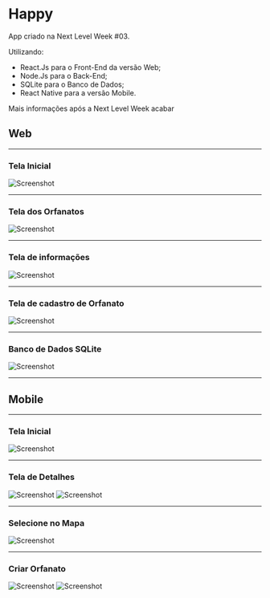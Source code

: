 # Happy

App criado na Next Level Week #03.

Utilizando: 

 * React.Js para o Front-End da versão Web;
 * Node.Js para o Back-End;
 * SQLite para o Banco de Dados;
 * React Native para a versão Mobile.

Mais informações após a Next Level Week acabar

## Web

---

### Tela Inicial

![Screenshot](Screenshots/TelaInicial.png)

---

### Tela dos Orfanatos

![Screenshot](Screenshots/Map.png)

---

### Tela de informações

![Screenshot](Screenshots/Orphanage.png)

---

### Tela de cadastro de Orfanato

![Screenshot](Screenshots/CreateOrphanage.png)

---

### Banco de Dados SQLite

![Screenshot](Screenshots/sqlite.png)

---

## Mobile

---

### Tela Inicial

![Screenshot](Screenshots/MobileInicio.PNG)

---

### Tela de Detalhes

![Screenshot](Screenshots/MobileDetails.PNG)
![Screenshot](Screenshots/MobileDetails2.PNG)

---

### Selecione no Mapa

![Screenshot](Screenshots/MobileSelectMap.PNG)

---

### Criar Orfanato

![Screenshot](Screenshots/MobileCreate.PNG)
![Screenshot](Screenshots/MobileCreate2.PNG)
